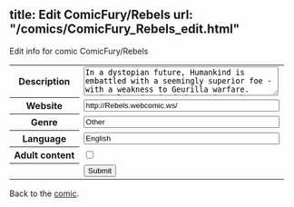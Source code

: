 title: Edit ComicFury/Rebels
url: "/comics/ComicFury_Rebels_edit.html"
---
Edit info for comic ComicFury/Rebels

<form name="comic" action="http://gaepostmail.appspot.com/comic/" method="post">
<table class="comicinfo">
<tr>
<th>Description</th><td><textarea name="description" cols="40" rows="3">In a dystopian future, Humankind is embattled with a seemingly superior foe - with a weakness to Geurilla warfare. National armies (and the nations they once protected) have dissolved into anarchy or destruction (or both), and the story follows two former special operatives turned Geurillas, fighting back any way that they can.</textarea></td>
</tr>
<tr>
<th>Website</th><td><input type="text" name="url" value="http://Rebels.webcomic.ws/" size="40"/></td>
</tr>
<tr>
<th>Genre</th><td><input type="text" name="genre" value="Other" size="40"/></td>
</tr>
<tr>
<th>Language</th><td><input type="text" name="language" value="English" size="40"/></td>
</tr>
<tr>
<th>Adult content</th><td><input type="checkbox" name="adult" value="adult" /></td>
</tr>
<tr>
<th></th><td>
<input type="hidden" name="comic" value="ComicFury_Rebels" />
<input type="submit" name="submit" value="Submit" />
</td>
</tr>
</table>
</form>

Back to the [comic](ComicFury_Rebels.html).
